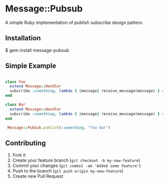# Message::Pubsub

A simple Ruby implementation of publish subscribe design pattern.

## Installation
$ gem install message-pubsub

## Simple Example
```ruby

class Foo
  extend Message::Handler
  subscribe :something, lambda { |message| receive_message(message) } #Subscibes to event something
end

class Bar
  extend Message::Handler
  subscribe :something, lambda { |message| receive_message(message) } #Subscibes to same event something
end

 Message::PubSub.publish(:something, "foo bar")
```

## Contributing

1. Fork it
2. Create your feature branch (`git checkout -b my-new-feature`)
3. Commit your changes (`git commit -am 'Added some feature'`)
4. Push to the branch (`git push origin my-new-feature`)
5. Create new Pull Request


